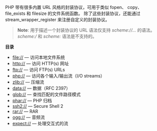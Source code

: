 PHP 带有很多内置 URL 风格的封装协议，可用于类似 <span
class="function">fopen</span>、 <span class="function">copy</span>、
<span class="function">file\_exists</span> 和 <span
class="function">filesize</span> 的文件系统函数。
除了这些封装协议，还能通过 <span
class="function">stream\_wrapper\_register</span>
来注册自定义的封装协议。

> **Note**: <span class="simpara"> 用于描述一个封装协议的 URL 语法仅支持
> *scheme://...* 的语法。 *scheme:/* 和 *scheme:* 语法是不支持的。
> </span>

**目录**

-   [file://](/wrappers/file.html) — 访问本地文件系统
-   [http://](/wrappers/http.html) — 访问 HTTP(s) 网址
-   [ftp://](/wrappers/ftp.html) — 访问 FTP(s) URLs
-   [php://](/wrappers/php.html) — 访问各个输入/输出流（I/O streams）
-   [zlib://](/wrappers/compression.html) — 压缩流
-   [data://](/wrappers/data.html) — 数据（RFC 2397）
-   [glob://](/wrappers/glob.html) — 查找匹配的文件路径模式
-   [phar://](/wrappers/phar.html) — PHP 归档
-   [ssh2://](/wrappers/ssh2.html) — Secure Shell 2
-   [rar://](/wrappers/rar.html) — RAR
-   [ogg://](/wrappers/audio.html) — 音频流
-   [expect://](/wrappers/expect.html) — 处理交互式的流
